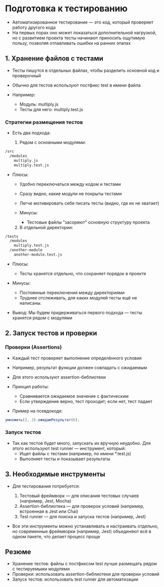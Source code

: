 # Подготовка к тестированию

- Автоматизированное тестирование — это код, который проверяет работу другого кода
- На первых порах оно может показаться дополнительной нагрузкой, но с развитием проекта тесты начинают приносить ощутимую пользу, позволяя отлавливать ошибки на ранних этапах

## 1. Хранение файлов с тестами

- Тесты пишутся в отдельных файлах, чтобы разделить основной код и проверочный
- Обычно для тестов используют постфикс test в имени файла
- Например:

  - Модуль: multiply.js
  - Тесты для него: multiply.test.js

### Стратегии размещения тестов

- Есть два подхода:

  1. Рядом с основными модулями:

```bash
/src
  /modules
    multiply.js
    multiply.test.js
```

- Плюсы:

  - Удобно переключаться между кодом и тестами
  - Сразу видно, какие модули не покрыты тестами
  - Легче мотивировать себя писать тесты (видно, где их не хватает)

  - Минусы:
    - Тестовые файлы "засоряют" основную структуру проекта

  2. В отдельной директории:

```bash
/tests
  /modules
    multiply.test.js
  /another-module
    another-module.test.js
```

- Плюсы:

  - Тесты хранятся отдельно, что сохраняет порядок в проекте

- Минусы:

  - Постоянные переключения между директориями
  - Труднее отслеживать, для каких модулей тесты ещё не написаны.

- Вывод: Мы будем придерживаться первого подхода — тесты хранятся рядом с модулями

## 2. Запуск тестов и проверки

### Проверки (Assertions)

- Каждый тест проверяет выполнение определённого условия
- Например, результат функции должен совпадать с ожидаемым
- Для этого используют assertion-библиотеки

- Принцип работы:

  - Сравнивается ожидаемое значение с фактическим
  - Если утверждение верно, тест проходит; если нет, тест падает

- Пример на псевдокоде:

```javascript
умножить(2, 3).ожидаюРезультат(6);
```

### Запуск тестов

- Так как тестов будет много, запускать их вручную неудобно. Для этого используют test runner — инструмент, который:
  - Ищет файлы с тестами (например, по имени \*.test.js)
  - Выполняет тесты и показывает результаты

## 3. Необходимые инструменты

- Для тестирования потребуется:

  1. Тестовый фреймворк — для описания тестовых случаев (например, Jest, Mocha)
  2. Assertion-библиотека — для проверок условий (например, встроенная в Jest или Chai)
  3. Test runner — для поиска и запуска тестов (например, Jest)

- Все эти инструменты можно устанавливать и настраивать отдельно, но современные фреймворки (например, Jest) объединяют всё в одном пакете, что делает процесс проще

## Резюме

- Хранение тестов: файлы с постфиксом test лучше размещать рядом с тестируемыми модулями
- Проверки: использовать assertion-библиотеки для проверки условий
- Запуск тестов: использовать test runner для автоматизации
